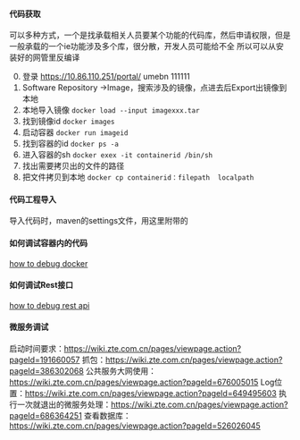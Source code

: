 #### 代码获取
可以多种方式，一个是找承载相关人员要某个功能的代码库，然后申请权限，但是一般承载的一个ie功能涉及多个库，很分散，开发人员可能给不全
所以可以从安装好的网管里反编译

0. 登录 https://10.86.110.251/portal/  umebn 111111
0. Software Repository ->Image，搜索涉及的镜像，点进去后Export出镜像到本地
0. 本地导入镜像
` docker load --input imagexxx.tar `
0. 找到镜像id
` docker images `
0. 启动容器
` docker run imageid `
0. 找到容器的id
` docker ps -a `
0. 进入容器的sh
` docker exex -it containerid /bin/sh `
0. 找出需要拷贝出的文件的路径
0. 把文件拷贝到本地 ` docker cp containerid：filepath  localpath `

#### 代码工程导入
导入代码时，maven的settings文件，用这里附带的

#### 如何调试容器内的代码
[how to debug docker](HowToDebugDocker.md)

#### 如何调试Rest接口
[how to debug rest api](HowToDebugRestApi.md)

#### 微服务调试
启动时间要求：https://wiki.zte.com.cn/pages/viewpage.action?pageId=191660057
抓包：https://wiki.zte.com.cn/pages/viewpage.action?pageId=386302068
公共服务大网使用：https://wiki.zte.com.cn/pages/viewpage.action?pageId=676005015
Log位置：https://wiki.zte.com.cn/pages/viewpage.action?pageId=649495603
执行一次就退出的微服务处理：https://wiki.zte.com.cn/pages/viewpage.action?pageId=686364251
查看数据库：https://wiki.zte.com.cn/pages/viewpage.action?pageId=526026045

